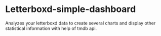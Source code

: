 # Letterboxd-simple-dashboard
Analyzes your letterboxd data to create several charts and display other statistical information with help of tmdb api.
